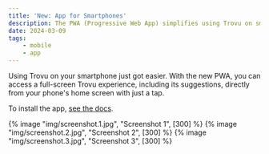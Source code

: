 ```yaml
---
title: 'New: App for Smartphones'
description: The PWA (Progressive Web App) simplifies using Trovu on smartphones.
date: 2024-03-09
tags:
    - mobile
    - app
---
```


Using Trovu on your smartphone just got easier. With the new PWA, you can access a full-screen Trovu experience, including its suggestions, directly from your phone's home screen with just a tap.

To install the app, [see the docs](/docs/users/integration/#pwa-progressive-web-app).

{% image "img/screenshot.1.jpg", "Screenshot 1", [300] %}
{% image "img/screenshot.2.jpg", "Screenshot 2", [300] %}
{% image "img/screenshot.3.jpg", "Screenshot 3", [300] %}
